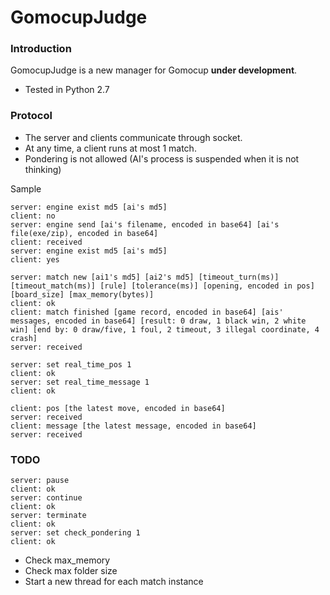 # GomocupJudge

### Introduction
GomocupJudge is a new manager for Gomocup **under development**.

* Tested in Python 2.7

### Protocol

* The server and clients communicate through socket.  
* At any time, a client runs at most 1 match.
* Pondering is not allowed (AI's process is suspended when it is not thinking)

Sample

    server: engine exist md5 [ai's md5]
    client: no
    server: engine send [ai's filename, encoded in base64] [ai's file(exe/zip), encoded in base64]
    client: received
    server: engine exist md5 [ai's md5]
    client: yes

    server: match new [ai1's md5] [ai2's md5] [timeout_turn(ms)] [timeout_match(ms)] [rule] [tolerance(ms)] [opening, encoded in pos] [board_size] [max_memory(bytes)]
    client: ok
    client: match finished [game record, encoded in base64] [ais' messages, encoded in base64] [result: 0 draw, 1 black win, 2 white win] [end by: 0 draw/five, 1 foul, 2 timeout, 3 illegal coordinate, 4 crash]
    server: received

    server: set real_time_pos 1
    client: ok
    server: set real_time_message 1
    client: ok

    client: pos [the latest move, encoded in base64]
    server: received
    client: message [the latest message, encoded in base64]
    server: received

### TODO

    server: pause
    client: ok
    server: continue
    client: ok
    server: terminate
    client: ok
    server: set check_pondering 1
    client: ok

* Check max_memory
* Check max folder size
* Start a new thread for each match instance

